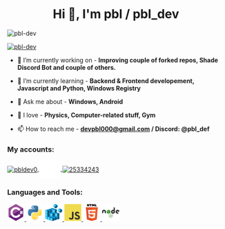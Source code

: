 <h1 align="center">Hi 👋, I'm pbl / pbl_dev</h1>

<p align="left"> <img src="https://komarev.com/ghpvc/?username=pbl-dev&label=Profile%20views&color=0e75b6&style=flat" alt="pbl-dev" /> </p>

<p align="left"> <a href="https://github.com/ryo-ma/github-profile-trophy"><img src="https://github-profile-trophy.vercel.app/?username=pbl-dev&theme=discord&title=-Stars,-Followers,-Issues,-PullRequest,-Reviews" alt="pbl-dev" /></a> </p>

- 🔭 I’m currently working on - **Improving couple of forked repos, Shade Discord Bot and couple of others.**

- 🌱 I’m currently learning - **Backend & Frontend developement, Javascript and Python, Windows Registry**

- 💬 Ask me about - **Windows, Android**

- 💫 I love - **Physics, Computer-related stuff, Gym** 

- 📫 How to reach me - **devpbl000@gmail.com / Discord: @pbl_def**

<h3 align="left">My accounts:</h3>
<p align="left">
  <a href="https://x.com/pbldev0" target="_blank"><img align="center" src="https://raw.githubusercontent.com/rahuldkjain/github-profile-readme-generator/master/src/images/icons/Social/twitter.svg" alt="pbldev0" height="40" width="50" />
</a>
  <a href="https://www.roblox.com/users/1323997562/profile" target="_blank"><img align="center" src="https://raw.githubusercontent.com/pbl-dev/pbl-dev/main/Roblox.svg" height="40" width="50" />
</a>
  <a href="https://stackoverflow.com/users/25334243" target="_blank"><img align="center" src="https://raw.githubusercontent.com/rahuldkjain/github-profile-readme-generator/master/src/images/icons/Social/stack-overflow.svg" alt="25334243" height="40" width="50" />
</a>
</p>

<h3 align="left">Languages and Tools:</h3>
<p align="left"> 
  <a href="https://www.w3schools.com/cs/" target="_blank" rel="noreferrer"> <img src="https://raw.githubusercontent.com/devicons/devicon/master/icons/csharp/csharp-original.svg" alt="csharp" width="40" height="40"/> 
  </a>
  <a href="https://www.python.org" target="_blank" rel="noreferrer"> <img src="https://raw.githubusercontent.com/devicons/devicon/master/icons/python/python-original.svg" alt="python" width="40" height="40"/> 
  </a>
  <a href="https://en.wikipedia.org/wiki/Windows_Registry" target="_blank" rel="noreferrer"> <img src="https://raw.githubusercontent.com/pbl-dev/pbl-dev/main/Registry.svg" height="40" width="40" />
  </a>
  <a href="https://developer.mozilla.org/en-US/docs/Web/JavaScript" target="_blank" rel="noreferrer"> <img src="https://raw.githubusercontent.com/devicons/devicon/master/icons/javascript/javascript-original.svg" alt="javascript" width="40" height="40"/> 
  </a>
  <a href="https://www.w3.org/html/" target="_blank" rel="noreferrer"> <img src="https://raw.githubusercontent.com/devicons/devicon/master/icons/html5/html5-original-wordmark.svg" alt="html5" width="40" height="40"/>
  </a>
  <a href="https://nodejs.org" target="_blank" rel="noreferrer"> <img src="https://raw.githubusercontent.com/devicons/devicon/master/icons/nodejs/nodejs-original-wordmark.svg" alt="nodejs" width="40" height="40"/> 
  </a>
</p>
